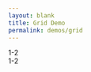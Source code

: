 ```yaml
---
layout: blank
title: Grid Demo
permalink: demos/grid
---
```


<div class="p-4">
    <div class="grid-float">
        <div class="h-20 w-1-1 medium-w-1-2 bg-yellow-22">1-2</div>
        <div class="h-20 w-1-2 bg-red-22">1-2</div>
    </div>
</div>